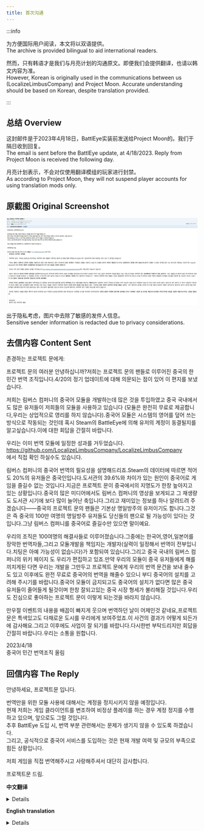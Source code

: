 ```yaml
---
title: 首次沟通
---
```


:::info

为方便国际用户阅读，本文将以双语提供。  
The archive is provided bilingual to aid international readers.

然而，只有韩语才是我们与月亮计划的沟通原文。即便我们会提供翻译，也请以韩文内容为准。  
However, Korean is originally used in the communications between us (LocalizeLimbusCompany) and Project Moon. Accurate understanding should be based on Korean, despite translation provided.

:::

## 总结 Overview
这封邮件是于2023年4月18日，BattlEye实装前发送给Project Moon的。我们于隔日收到回复。  
The email is sent before the BattlEye update, at 4/18/2023. Reply from Project Moon is received the following day.

月亮计划表示，不会对仅使用翻译模组的玩家进行封禁。  
As according to Project Moon, they will not suspend player accounts for using translation mods only.

## 原截图 Original Screenshot

![image](/img/page/email01.png)

出于隐私考虑，图片中去除了敏感的发件人信息。  
Sensitive sender information is redacted due to privacy considerations.

## 去信内容 Content Sent

존경하는 프로젝트 문에게:

프로젝트 문의 여러분 안녕하십니까?저희는 프로젝트 문의 팬들로 이루어진 중국의 한 민간 번역 조직입니다.4/20의 정기 업데이트에 대해 의문되는 점이 있어 이 편지를 보냈습니다.

저희는 림버스 컴퍼니의 중국어 모듈을 개발하는데 많은 것을 투입하였고 중국 국내에서도 많은 유저들이 저희들의 모듈을 사용하고 있습니다 (모듈은 완전히 무료로 제공합니다,우리는 상업적으로 영리를 하지 않습니다).중국어 모듈은 시스템의 영어를 덮어 쓰는 방식으로 작동되는 것인데 혹시 Steam의 BattleEye에 의해 유저의 계정이 동결될지를 알고싶습니다.이에 대한 회답을 간절히 바랍니다.

우리는 이미 번역 모듈에 일정한 성과를 거두었습니다.  
https://github.com/LocalizeLimbusCompany/LocalizeLimbusCompany  
에서 직접 확인 하실수도 있습니다.

림버스 컴퍼니의 중국어 번역의 필요성을 설명해드리죠.Steam의 데이터에 따르면 적어도 20%의 유저들은 중국인입니다.도서관의 39.6%와 차이가 있는 원인이 중국어로 게임을 즐길수 없는 것입니다.지금은 프로젝트 문이 중국에서의 지명도가 한창 높아지고 있는 상황입니다.중국의 많은 미디어에서도 림버스 컴퍼니의 영상을 보게되고 그 재생량도 도서관 시기에 보다 많이 늘어난 축입니다.그리고 재미있는 정보를 하나 알려드려 주겠습니다——중국의 프로젝트 문의 팬들은 기본상 명일방주의 유저이기도 합니다.그것은 즉 중국의 100만 여명의 명일방주 유저들도 당신들의 팬으로 될 가능성이 있다는 것입니다.그냥 림버스 컴퍼니를 중국어로 즐길수만 있으면 말이예요.

우리의 조직은 100여명의 해결사들로 이루어졌습니다.그중에는 한국어,영어,일본어를 장악한 번역자들,그리고 모듈개발을 책임지는 개발자(실력이 일정해서 번역이 전부입니다.치팅은 아예 가능성이 없습니다)가 포함되여 있습니다.그리고 중국 국내의 림버스 컴퍼니의 위키 페이지 도 우리가 편집하고 있죠.만약 우리의 모듈이 중국 유저들에게 해를 끼치게된 다면 우리는 개발을 그만두고 프로젝트 문에게 우리의 번역 문건을 보내 줄수도 있고 이후에도 완전 무료로 중국어의 번역을 해줄수 있으니 부디 중국어의 설치를 고려해 주시기를 바랍니다.중국어 모듈이 금지되고도 중국어의 설치가 없다면 많은 중국 유저들이 줄어들게 될것이며 한창 잘되고있는 중국 시장 형세가 불리해질 것입니다.우리도 진심으로 좋아하는 프로젝트 문이 이렇게 되는것을 바라지 않습니다.

만우절 이벤트의 내용을 배꼽이 빠지게 웃으며 번역하던 날이 어제인것 같네요,프로젝트 문은 특색있고도 다채로운 도시를 우리에게 보여주었죠.이 사건의 결과가 어떻게 되든가에 감사해요.그리고 이후에도 사업이 잘 되기를 바랍니다.다시한번 부탁드리지만 회답을 간절히 바랍니다.우리는 소통을 원합니다.

2023/4/18  
중국어 민간 번역조직 올림

## 回信内容 The Reply

안녕하세요, 프로젝트문 입니다.

번역만을 위한 모듈 사용에 대해서는 계정을 정지시키지 않을 예정입니다.   
현재 저희는 게임 클라이언트를 변조하여 비정상 플레이를 하는 경우 계정 정지를 수행하고 있으며, 앞으로도 그럴 것입니다.  
추후 BattlEye 도입 시, 번역 부분 관련해서는 문제가 생기지 않을 수 있도록 하겠습니다.  
그리고, 공식적으로 중국어 서비스를 도입하는 것은 현재 개발 여력 및 규모의 부족으로 힘든 상황입니다.

저희 게임을 직접 번역해주시고 사랑해주셔서 대단히 감사합니다.

프로젝트문 드림.

**中文翻译**
<details>

您好，这里是月亮计划。

我们不会因为仅使用翻译模组而冻结账户。  
目前，我们会封禁篡改游戏客户端和滥用游戏的账户，而且我们会继续这样做。  
我们后续实装BattlEye时，将确保翻译方面不会成为问题。  
然而，由于我们缺乏开发资源和规模，目前很难提供官方中文翻译。

非常感谢您翻译并喜爱我们的游戏。

月亮计划
</details>


**English translation**
<details>

Hello, this a statement from Project Moon.

We will not be suspending accounts for using modules for translation only.   
Currently, we ban accounts for tampering with the game client and abusive play, and we will continue to do so.  
When we introduce BattlEye in the future, we will make sure that the translation aspect is not an issue.  
However, introducing a Chinese language officially is not feasible at the moment due to the lack of development resources and scale.

Thank you very much for translating and loving our game.

Project Moon
</details>
